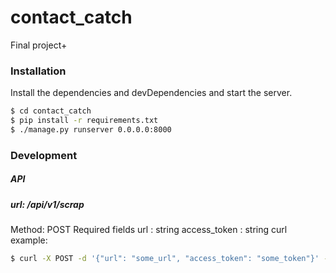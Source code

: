 # contact_catch
Final project+


### Installation

Install the dependencies and devDependencies and start the server.

```sh
$ cd contact_catch
$ pip install -r requirements.txt 
$ ./manage.py runserver 0.0.0.0:8000
```

### Development

##### API
##### url: /api/v1/scrap
Method: POST
Required fields
url : string
access_token : string
curl example:
```sh
$ curl -X POST -d '{"url": "some_url", "access_token": "some_token"}' -H 'Content-Type: application/json' 127.0.0.1:8000/api/v1/scrap
```

